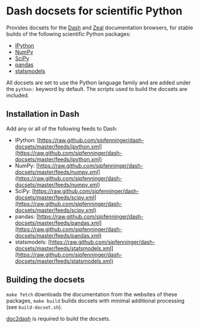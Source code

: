 # Dash docsets for scientific Python

Provides docsets for the [Dash](http://kapeli.com/dash) and [Zeal](http://zealdocs.org/) documentation browsers, for stable builds of the following scientific Python packages:

* [IPython](http://ipython.org/ipython-doc/stable/)
* [NumPy](http://docs.scipy.org/doc/numpy/)
* [SciPy](http://docs.scipy.org/doc/scipy/reference/)
* [pandas](http://pandas.pydata.org/pandas-docs/stable/)
* [statsmodels](http://statsmodels.sourceforge.net/stable/)

All docsets are set to use the Python language family and are added under the `python:` keyword by default. The scripts used to build the docsets are included.

## Installation in Dash

Add any or all of the following feeds to Dash:

* IPython: [https://raw.github.com/sjpfenninger/dash-docsets/master/feeds/ipython.xml](https://raw.github.com/sjpfenninger/dash-docsets/master/feeds/ipython.xml)
* NumPy: [https://raw.github.com/sjpfenninger/dash-docsets/master/feeds/numpy.xml](https://raw.github.com/sjpfenninger/dash-docsets/master/feeds/numpy.xml)
* SciPy: [https://raw.github.com/sjpfenninger/dash-docsets/master/feeds/scipy.xml](https://raw.github.com/sjpfenninger/dash-docsets/master/feeds/scipy.xml)
* pandas: [https://raw.github.com/sjpfenninger/dash-docsets/master/feeds/pandas.xml](https://raw.github.com/sjpfenninger/dash-docsets/master/feeds/pandas.xml)
* statsmodels: [https://raw.github.com/sjpfenninger/dash-docsets/master/feeds/statsmodels.xml](https://raw.github.com/sjpfenninger/dash-docsets/master/feeds/statsmodels.xml)

## Building the docsets

`make fetch` downloads the documentation from the websites of these packages, `make build` builds docsets with minimal additional processing (see `build-docset.sh`).

[doc2dash](https://github.com/hynek/doc2dash) is required to build the docsets.
